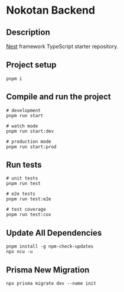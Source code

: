 # Nokotan Backend

## Description

[Nest](https://github.com/nestjs/nest) framework TypeScript starter repository.

## Project setup

```shell
pnpm i
```

## Compile and run the project

```shell
# development
pnpm run start

# watch mode
pnpm run start:dev

# production mode
pnpm run start:prod
```

## Run tests

```shell
# unit tests
pnpm run test

# e2e tests
pnpm run test:e2e

# test coverage
pnpm run test:cov
```

## Update All Dependencies

```shell
pnpm install -g npm-check-updates
npx ncu -u
```

## Prisma New Migration

```shell
npx prisma migrate dev --name init
```

